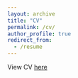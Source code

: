 ```yaml
---
layout: archive
title: "CV"
permalink: /cv/
author_profile: true
redirect_from:
  - /resume
---
```


View CV [here](http://trgrimm.github.io/files/CV_draft.pdf)
